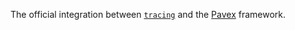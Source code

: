 The official integration between [`tracing`] and the [Pavex] framework.

[`tracing`]:https://docs.rs/tracing/0.1.40/tracing

[Pavex]: https://pavex.dev

